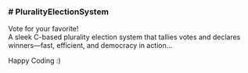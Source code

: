 <h3># PluralityElectionSystem</h3>
<p>
  Vote for your favorite! <br>
  A sleek C-based plurality election system that tallies votes and declares winners—fast, efficient, and democracy in action...
</p>
Happy Coding :)
